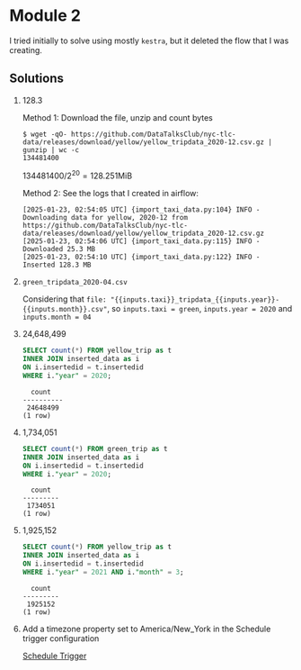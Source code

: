 # Module 2

I tried initially to solve using mostly `kestra`,
but it deleted the flow that I was creating.

## Solutions

1. 128.3

    Method 1: Download the file, unzip and count bytes
    ```
    $ wget -qO- https://github.com/DataTalksClub/nyc-tlc-data/releases/download/yellow/yellow_tripdata_2020-12.csv.gz | gunzip | wc -c
    134481400
    ```

    $134481400 / 2^{20} = 128.251 \text{MiB}$

    Method 2: See the logs that I created in airflow:
    ```
    [2025-01-23, 02:54:05 UTC] {import_taxi_data.py:104} INFO - Downloading data for yellow, 2020-12 from https://github.com/DataTalksClub/nyc-tlc-data/releases/download/yellow/yellow_tripdata_2020-12.csv.gz
    [2025-01-23, 02:54:06 UTC] {import_taxi_data.py:115} INFO - Downloaded 25.3 MB
    [2025-01-23, 02:54:10 UTC] {import_taxi_data.py:122} INFO - Inserted 128.3 MB
    ```
2. `green_tripdata_2020-04.csv`

    Considering that `file: "{{inputs.taxi}}_tripdata_{{inputs.year}}-{{inputs.month}}.csv"`,
    so `inputs.taxi = green`, `inputs.year = 2020` and `inputs.month = 04`
3. 24,648,499

    ```sql
    SELECT count(*) FROM yellow_trip as t
    INNER JOIN inserted_data as i
    ON i.insertedid = t.insertedid
    WHERE i."year" = 2020;
    ```
    ```
      count
    ----------
     24648499
    (1 row)
    ```

4. 1,734,051

    ```sql
    SELECT count(*) FROM green_trip as t
    INNER JOIN inserted_data as i
    ON i.insertedid = t.insertedid
    WHERE i."year" = 2020;
    ```
    ```
      count
    ---------
     1734051
    (1 row)
    ```
5. 1,925,152

    ```sql
    SELECT count(*) FROM yellow_trip as t
    INNER JOIN inserted_data as i
    ON i.insertedid = t.insertedid
    WHERE i."year" = 2021 AND i."month" = 3;
    ```
    ```
      count
    ---------
     1925152
    (1 row)
    ```
6. Add a timezone property set to America/New_York in the Schedule trigger configuration

    [Schedule Trigger][schedule-trigger]


[schedule-trigger]: https://kestra.io/docs/workflow-components/triggers/schedule-trigger
